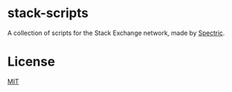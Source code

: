 # stack-scripts
A collection of scripts for the Stack Exchange network, made by [Spectric](https://stackoverflow.com/users/14251221/spectric).
# License

[MIT](https://github.com/SpectricSO/stack-scripts/blob/main/LICENSE)
